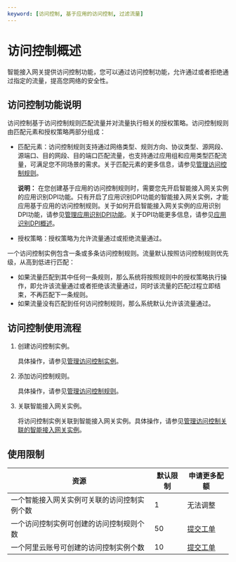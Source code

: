 ```yaml
---
keyword: [访问控制, 基于应用的访问控制, 过滤流量]
---
```


# 访问控制概述

智能接入网关提供访问控制功能，您可以通过访问控制功能，允许通过或者拒绝通过指定的流量，提高您网络的安全性。

## 访问控制功能说明

访问控制基于访问控制规则匹配流量并对流量执行相关的授权策略。访问控制规则由匹配元素和授权策略两部分组成：

-   匹配元素：访问控制规则支持通过网络类型、规则方向、协议类型、源网段、源端口、目的网段、目的端口匹配流量，也支持通过应用组和应用类型匹配流量，可满足您不同场景的需求。关于匹配元素的更多信息，请参见[管理访问控制规则]()。

    **说明：** 在您创建基于应用的访问控制规则时，需要您先开启智能接入网关实例的应用识别DPI功能。只有开启了应用识别DPI功能的智能接入网关实例，才能应用基于应用的访问控制规则。关于如何开启智能接入网关实例的应用识别DPI功能，请参见[管理应用识别DPI功能]()。关于DPI功能更多信息，请参见[应用识别DPI概述]()。

-   授权策略：授权策略为允许流量通过或拒绝流量通过。

一个访问控制实例包含一条或多条访问控制规则。流量默认按照访问控制规则优先级，从高到低进行匹配：

-   如果流量匹配到其中任何一条规则，那么系统将按照规则中的授权策略执行操作，即允许该流量通过或者拒绝该流量通过，同时该流量的匹配过程立即结束，不再匹配下一条规则。
-   如果流量没有匹配到任何访问控制规则，那么系统默认允许该流量通过。

## 访问控制使用流程

1.  创建访问控制实例。

    具体操作，请参见[管理访问控制实例](/cn.zh-CN/配置指南/访问控制/配置访问控制.md)。

2.  添加访问控制规则。

    具体操作，请参见[管理访问控制规则]()。

3.  关联智能接入网关实例。

    将访问控制实例关联到智能接入网关实例。具体操作，请参见[管理访问控制关联的智能接入网关实例]()。


## 使用限制

|资源|默认限制|申请更多配额|
|--|----|------|
|一个智能接入网关实例可关联的访问控制实例个数|1|无法调整|
|一个访问控制实例可创建的访问控制规则个数|50|[提交工单](https://workorder.console.aliyun.com/console.htm?spm=a2c8b.12571063.0.0.6c3a1f74GNUcri#/ticket/add?productCode=smartag&commonQuestionId=3317&isSmart=true)|
|一个阿里云账号可创建的访问控制实例个数|10|[提交工单](https://workorder.console.aliyun.com/console.htm?spm=a2c8b.12571063.0.0.6c3a1f74GNUcri#/ticket/add?productCode=smartag&commonQuestionId=3317&isSmart=true)|

